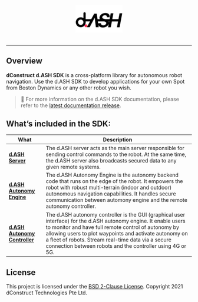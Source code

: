 <p align="center"><img src="docs/img/dASH-logo.jpg" width="25%" /><br><br></p>

-----------------

## Overview
**dConstruct d.ASH SDK** is a cross-platform library for autonomous robot navigation. Use the d.ASH SDK to develop applications for your own Spot from Boston Dynamics or any other robot you wish. 

> :pushpin: For more information on the d.ASH SDK documentation, please refer to the [latest documentation release](https://dconstruct-tech.github.io/dash-sdk/).

## What’s included in the SDK:
| What | Description |
| ------- | ------- |
| **[d.ASH Server](https://dconstruct-tech.github.io/dash-sdk/#dash-server)** | The d.ASH server acts as the main server responsible for sending control commands to the robot. At the same time, the d.ASH server also broadcasts secured data to any given remote systems.|
| **[d.ASH Autonomy Engine](https://dconstruct-tech.github.io/dash-sdk/#ros-driver)** | The d.ASH Autonomy Engine is the autonomy backend code that runs on the edge of the robot. It empowers the robot with robust multi-terrain (indoor and outdoor) autonomous navigation capabilities. It handles secure communication between automony engine and the remote autonomy controller. |
| **[d.ASH Autonomy Controller](https://dconstruct-tech.github.io/dash-sdk/#dash-autonomy-controller)** | The d.ASH autonomy controller is the GUI (graphical user interface) for the d.ASH autonomy engine. It enable users to monitor and have full remote control of autonomy by allowing users to plot waypoints and activate autonomy on a fleet of robots. Stream real-time data via a secure connection between robots and the controller using 4G or 5G. |

## License
This project is licensed under the [BSD 2-Clause License](LICENSE).
Copyright 2021 dConstruct Technologies Pte Ltd.
